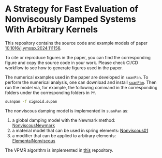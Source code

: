 # A Strategy for Fast Evaluation of Nonviscously Damped Systems With Arbitrary Kernels

This repository contains the source code and example models of paper [10.1016/j.ymssp.2024.111156](https://doi.org/10.1016/j.ymssp.2024.111156).

To cite or reproduce figures in the paper, you can find the corresponding figure and copy the source code in your work. Please check CI/CD workflow to see how to generate figures used in the paper.

The numerical examples used in the paper are developed in `suanPan`. To perform the numerical analysis, one can download and install [`suanPan`](https://github.com/TLCFEM/suanPan). Then run the model via, for example, the following command in the corresponding
folders under the corresponding folders in `PY`.

```sh
suanpan -f sigmoid.supan
```

The nonviscous damping model is implemented in `suanPan` as:

1. a global damping model with the Newmark method: [NonviscousNewmark](https://tlcfem.github.io/suanPan-manual/latest/Library/Integrator/Newmark/NonviscousNewmark/)
2. a material model that can be used in spring elements: [Nonviscous01](https://tlcfem.github.io/suanPan-manual/latest/Library/Material/Material1D/Viscosity/Nonviscous01/)
3. a modifier that can be applied to arbitrary elements: [ElementalNonviscous](https://tlcfem.github.io/suanPan-manual/latest/Library/Element/Modifier/ElementalNonviscous/)


The VPMR algorithm is implemented in [this](https://github.com/TLCFEM/vpmr) repository.
